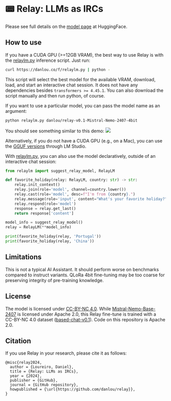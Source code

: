 # 📟 Relay: LLMs as IRCs

Please see full details on the [model page](https://huggingface.co/danlou/relay-v0.1-Mistral-Nemo-2407) at HuggingFace.

## How to use

If you have a CUDA GPU (>=12GB VRAM), the best way to use Relay is with the [relaylm.py](https://github.com/danlou/relay/blob/main/relaylm.py) inference script. Just run:
```bash
curl https://danlou.co/f/relaylm.py | python -
```

This script will select the best model for the available VRAM, download, load, and start an interactive chat session.
It does not have any dependencies besides `transformers >= 4.45.1`. You can also download the script manually and then run python, of course.

If you want to use a particular model, you can pass the model name as an argument:
```bash
python relaylm.py danlou/relay-v0.1-Mistral-Nemo-2407-4bit
```

You should see something similar to this demo:
<a href="https://asciinema.org/a/MrPFq2mgIRPruKygYehCbeqwc" target="_blank"><img src="https://asciinema.org/a/MrPFq2mgIRPruKygYehCbeqwc.svg" /></a>

Alternatively, if you do not have a CUDA GPU (e.g., on a Mac), you can use the [GGUF versions](https://huggingface.co/danlou/relay-v0.1-Mistral-Nemo-2407-GGUF) through LM Studio.

With [relaylm.py](https://github.com/danlou/relay/blob/main/relaylm.py), you can also use the model declaratively, outside of an interactive chat session:

```python
from relaylm import suggest_relay_model, RelayLM

def favorite_holiday(relay: RelayLM, country: str) -> str:
    relay.init_context()
    relay.join(role='model', channel=country.lower())
    relay.cast(role='model', desc=f"I'm from {country}.")
    relay.message(role='input', content="What's your favorite holiday?")
    relay.respond(role='model')
    response = relay.get_last()
    return response['content']

model_info = suggest_relay_model()
relay = RelayLM(**model_info)

print(favorite_holiday(relay, 'Portugal'))
print(favorite_holiday(relay, 'China'))
```

## Limitations

This is not a typical AI Assistant. It should perform worse on benchmarks compared to instruct variants.
QLoRa 4bit fine-tuning may be too coarse for preserving integrity of pre-training knowledge.


## License

The model is licensed under [CC-BY-NC 4.0](https://creativecommons.org/licenses/by-nc/4.0/deed.en).
While [Mistral-Nemo-Base-2407](https://huggingface.co/mistralai/Mistral-Nemo-Base-2407) is licensed under Apache 2.0, this Relay fine-tune is trained with a CC-BY-NC 4.0 dataset ([based-chat-v0.1](https://huggingface.co/datasets/danlou/based-chat-v0.1-Mistral-Nemo-Base-2407)).
Code on this repository is Apache 2.0.


## Citation

If you use Relay in your research, please cite it as follows:
```
@misc{relay2024,
  author = {Loureiro, Daniel},
  title = {Relay: LLMs as IRCs},
  year = {2024},
  publisher = {GitHub},
  journal = {GitHub repository},
  howpublished = {\url{https://github.com/danlou/relay}},
}
```
